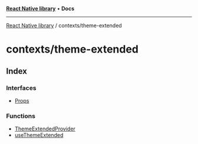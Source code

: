 [**React Native library**](../../index.md) • **Docs**

***

[React Native library](../../modules.md) / contexts/theme-extended

# contexts/theme-extended

## Index

### Interfaces

- [Props](interfaces/Props.md)

### Functions

- [ThemeExtendedProvider](functions/ThemeExtendedProvider.md)
- [useThemeExtended](functions/useThemeExtended.md)
